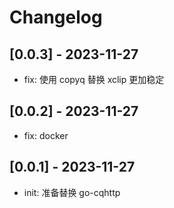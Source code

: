 # Changelog

## [0.0.3] - 2023-11-27

- fix: 使用 copyq 替换 xclip 更加稳定

## [0.0.2] - 2023-11-27

- fix: docker

## [0.0.1] - 2023-11-27

- init: 准备替换 go-cqhttp
